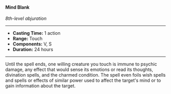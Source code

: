 #### Mind Blank
*8th-level abjuration*
___
- **Casting Time:** 1 action
- **Range:** Touch
- **Components:** V, S
- **Duration:** 24 hours
___
Until the spell ends, one willing creature you touch is immune to psychic damage, any effect that would sense its emotions or read its thoughts, divination spells, and the charmed condition. The spell even foils wish spells and spells or effects of similar power used to affect the target's mind or to gain information about the target.